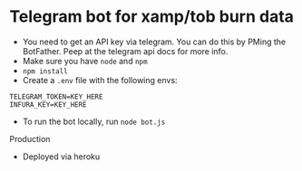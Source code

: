 # Telegram bot for xamp/tob burn data

- You need to get an API key via telegram. You can do this by PMing the BotFather. Peep at the telegram api docs for more info.
- Make sure you have `node` and `npm`
- `npm install`
- Create a `.env` file with the following envs:
```
TELEGRAM_TOKEN=KEY_HERE
INFURA_KEY=KEY_HERE
```
- To run the bot locally, run `node bot.js`

Production
- Deployed via heroku